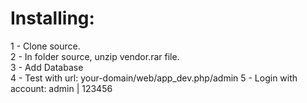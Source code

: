 <h1>Installing:</h1>
1 - Clone source.<br>
2 - In folder source, unzip vendor.rar file.<br>
3 - Add Database<br>
4 - Test with url: your-domain/web/app_dev.php/admin
5 - Login with account: admin | 123456